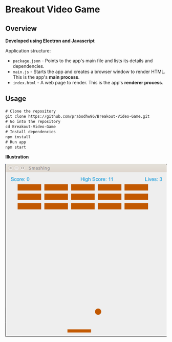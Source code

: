 # Breakout Video Game

## Overview
<b>Developed using Electron and Javascript</b>

Application structure:

- `package.json` - Points to the app's main file and lists its details and dependencies.
- `main.js` - Starts the app and creates a browser window to render HTML. This is the app's **main process**.
- `index.html` - A web page to render. This is the app's <b>renderer process</b>.

## Usage

```
# Clone the repository
git clone https://github.com/prabodhw96/Breakout-Video-Game.git
# Go into the repository
cd Breakout-Video-Game
# Install dependencies
npm install
# Run app
npm start
```

<b>Illustration</b>

![Breakout](breakout-video-game.gif "Breakout Video Game")